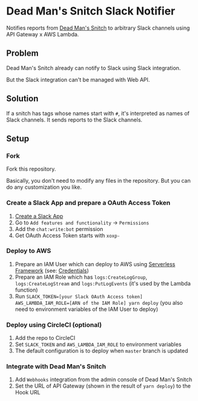 # Dead Man's Snitch Slack Notifier

Notifies reports from [Dead Man's Snitch](https://deadmanssnitch.com/) to arbitrary Slack channels using API Gateway x AWS Lambda.

## Problem

Dead Man's Snitch already can notify to Slack using Slack integration.

But the Slack integration can't be managed with Web API.

## Solution

If a snitch has tags whose names start with `#`, it's interpreted as names of Slack channels. It sends reports to the Slack channels.

## Setup

### Fork

Fork this repository.

Basically, you don't need to modify any files in the repository. But you can do any customization you like.

### Create a Slack App and prepare a OAuth Access Token

1. [Create a Slack App](https://api.slack.com/apps?new_app=1)
1. Go to `Add features and functionality` -> `Permissions`
1. Add the `chat:write:bot` permission
1. Get OAuth Access Token starts with `xoxp-`

### Deploy to AWS

1. Prepare an IAM User which can deploy to AWS using [Serverless Framework](https://serverless.com/) (see: [Credentials](https://serverless.com/framework/docs/providers/aws/guide/credentials/))
1. Prepare an IAM Role which has `logs:CreateLogGroup`, `logs:CreateLogStream` and `logs:PutLogEvents` (it's used by the Lambda function)
1. Run `SLACK_TOKEN=[your Slack OAuth Access token] AWS_LAMBDA_IAM_ROLE=[ARN of the IAM Role] yarn deploy` (you also need to environment variables of the IAM User to deploy)

### Deploy using CircleCI (optional)

1. Add the repo to CircleCI
1. Set `SLACK_TOKEN` and `AWS_LAMBDA_IAM_ROLE` to environment variables
1. The default configuration is to deploy when `master` branch is updated

### Integrate with Dead Man's Snitch

1. Add `Webhooks` integration from the admin console of Dead Man's Snitch
1. Set the URL of API Gateway (shown in the result of `yarn deploy`) to the Hook URL
